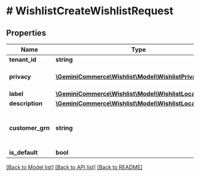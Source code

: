 # # WishlistCreateWishlistRequest


## Properties


Name | Type | Description | Notes
------------ | ------------- | ------------- | -------------
**tenant_id**| **string** |   |
**privacy**| [**\GeminiCommerce\Wishlist\Model\WishlistPrivacy**](WishlistPrivacy.md) |  for more information please, see Model/WishlistPrivacy.php  |
**label**| [**\GeminiCommerce\Wishlist\Model\WishlistLocalizedText**](WishlistLocalizedText.md) |   | [optional]
**description**| [**\GeminiCommerce\Wishlist\Model\WishlistLocalizedText**](WishlistLocalizedText.md) |   | [optional]
**customer_grn**| **string** | If the customer GRN is set on JWT, it will be used as default. Otherwise, it will be used the customer_grn field.  | [optional]
**is_default**| **bool** |   | [optional]


[[Back to Model list]](../../README.md#models) [[Back to API list]](../../README.md#endpoints) [[Back to README]](../../README.md)